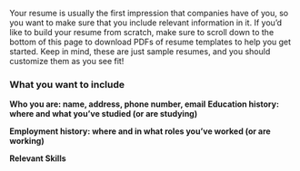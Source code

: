 Your resume is usually the first impression that companies have of you, so you want to make sure that you include relevant information in it. If you’d like to build your resume from scratch, make sure to scroll down to the bottom of this page to download PDFs of resume templates to help you get started. Keep in mind, these are just sample resumes, and you should customize them as you see fit!
### What you want to include
**Who you are: name, address, phone number, email**
**Education history: where and what you’ve studied (or are studying)**

**Employment history: where and in what roles you’ve worked (or are working)**

**Relevant Skills**
